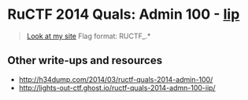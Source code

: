 # RuCTF 2014 Quals: Admin 100 - [Iip](https://github.com/HackerDom/ructf-2014-quals/tree/master/tasks/iip)

> [Look at my site](ibshMg9zLWqoXffZVRtllBLlH3SILmo0JCl8Y3nZz3muuy~JX6yfkqncKStKcNk13e4skhJeg4~RWcOlI0erE35xxTxfK~bFNQ0Z4sWxvtPwl9NKteKlzTVaXLyEnigASFBG~Vf1FuZt7QYToy5dW~vjr6THGKoebv0s4LJCAgu8mxhEZaKkk1IONwfi-NWqBKeF~h4p4OHedO65CUVByrJDpkIw7yqhg~ZGNHO63CpbTyrbswW3rkePrBYLZv8ScuNSweI-GcVZNQI2enwLSvLhwytJ~gjrUnXFroAauMc4ueqn9pThwZnLpeab1ROQOE49GgXe5Avw17RoMQ~rpz2xCBvaN~p4bzPydQxcZW8Gduqje-TmA5n7AbbtnLvsso~0ZW8mFoTeGVRhdeCzZv4J~MBWWxBl9OFS-hpDbksPDSS-2Ct0hnGhRCJTepQ5jhq2Fno9glI8eZa46BBasLFOlTgmo6x~diWYgSftGtz3RbpqLKkom904-4XY686ZAAAA)
> Flag format: RUCTF\_.\*

## Other write-ups and resources

* <http://h34dump.com/2014/03/ructf-quals-2014-admin-100/>
* <http://lights-out-ctf.ghost.io/ructf-quals-2014-admn-100-iip/>
